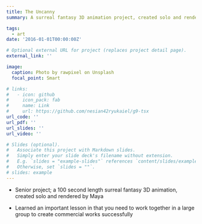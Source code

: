 ```yaml
---
title: The Uncanny
summary: A surreal fantasy 3D animation project, created solo and rendered by Maya

tags:
  - art
date: '2016-01-01T00:00:00Z'

# Optional external URL for project (replaces project detail page).
external_link: ''

image:
  caption: Photo by rawpixel on Unsplash
  focal_point: Smart

# links:
#   - icon: github
#     icon_pack: fab
#     name: Link
#     url: https://github.com/nesian42ryukaiel/g9-tsx
url_code: ''
url_pdf: ''
url_slides: ''
url_video: ''

# Slides (optional).
#   Associate this project with Markdown slides.
#   Simply enter your slide deck's filename without extension.
#   E.g. `slides = "example-slides"` references `content/slides/example-slides.md`.
#   Otherwise, set `slides = ""`.
# slides: example
---
```


- Senior project; a 100 second length surreal fantasy 3D animation, created solo and rendered by Maya

- Learned an important lesson in that you need to work together in a large group to create commercial works successfully



